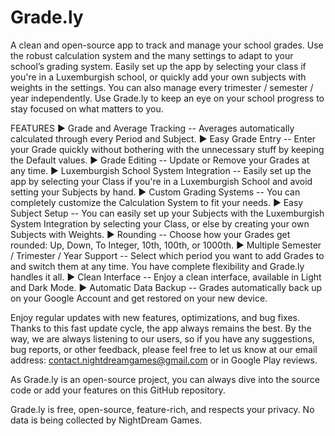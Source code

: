 # Grade.ly
A clean and open-source app to track and manage your school grades. Use the robust calculation system and the many settings to adapt to your school’s grading system. Easily set up the app by selecting your class if you're in a Luxemburgish school, or quickly add your own subjects with weights in the settings. You can also manage every trimester / semester / year independently. Use Grade.ly to keep an eye on your school progress to stay focused on what matters to you.

FEATURES
► Grade and Average Tracking -- Averages automatically calculated through every Period and Subject.
► Easy Grade Entry -- Enter your Grade quickly without bothering with the unnecessary stuff by keeping the Default values.
► Grade Editing -- Update or Remove your Grades at any time.
► Luxemburgish School System Integration -- Easily set up the app by selecting your Class if you're in a Luxemburgish School and avoid setting your Subjects by hand.
► Custom Grading Systems -- You can completely customize the Calculation System to fit your needs.
► Easy Subject Setup -- You can easily set up your Subjects with the Luxemburgish System Integration by selecting your Class, or else by creating your own Subjects with Weights.
► Rounding -- Choose how your Grades get rounded: Up, Down, To Integer, 10th, 100th, or 1000th.
► Multiple Semester / Trimester / Year Support -- Select which period you want to add Grades to and switch them at any time. You have complete flexibility and Grade.ly handles it all.
► Clean Interface -- Enjoy a clean interface, available in Light and Dark Mode.
► Automatic Data Backup -- Grades automatically back up on your Google Account and get restored on your new device.


Enjoy regular updates with new features, optimizations, and bug fixes. Thanks to this fast update cycle, the app always remains the best. By the way, we are always listening to our users, so if you have any suggestions, bug reports, or other feedback, please feel free to let us know at our email address: contact.nightdreamgames@gmail.com or in Google Play reviews.

As Grade.ly is an open-source project, you can always dive into the source code or add your features on this GitHub repository.

Grade.ly is free, open-source, feature-rich, and respects your privacy. No data is being collected by NightDream Games.
